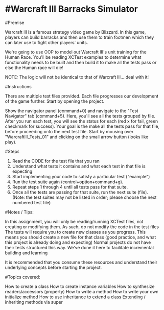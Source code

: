#Warcraft III Barracks Simulator
===============
#Premise

Warcraft III is a famous strategy video game by Blizzard. In this game, players can build barracks and then use them to train footmen which they can later use to fight other players' units.

We're going to use OOP to model out Warcraft III's unit training for the Human Race. You'll be reading XCTest examples to determine what functionality needs to be built and then build it to make all the tests pass or else the Human race will die!

NOTE: The logic will not be identical to that of Warcraft III... deal with it!

#Instructions

There are multiple test files provided. Each file progresses our development of the game further. Start by opening the project.

Show the navigator panel (command+0) and navigate to the "Test Navigator" tab (command+5). Here, you'll see all the tests grouped by file. After you run each test, you will see the status for each (red x for fail, green checkmark for success). Your goal is the make all the tests pass for that file, before proceeding onto the next test file. Start by mousing over "WarcraftIII_Tests_01" and clicking on the small arrow button (looks like play).

#Steps

1) Read the CODE for the test file that you ran
2) Understand what tests it contains and what each test in that file is expecting
3) Start implementing your code to satisfy a particular test ("example")
4) Run the test suite again (control+option+command+g).
5) Repeat steps 1 through 4 until all tests pass for that suite.
6) Once all the tests are passing for that suite, run the next suite (file). (Note: the test suites may not be listed in order; please choose the next numbered test file)

#Notes / Tips:

In this assignment, you will only be reading/running XCTest files, not creating or modifying them.
As such, do not modify the code in the test files
The tests will require you to create new classes as you progress. This means you should create a new file for that class (good practice, and what this project is already doing and expecting)
Normal projects do not have their tests structured this way. We've done it here to facilitate incremental building and learning

It is recommended that you consume these resources and understand their underlying concepts before starting the project.

#Topics covered:

How to create a class
How to create instance variables
How to synthesize readers/accessors (property)
How to write a method
How to write your own initialize method
How to use inheritance to extend a class
Extending / inheriting methods via super
